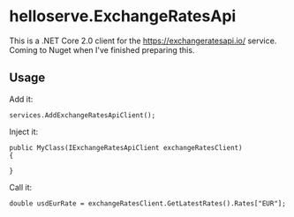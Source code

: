 # helloserve.ExchangeRatesApi

This is a .NET Core 2.0 client for the https://exchangeratesapi.io/ service.
Coming to Nuget when I've finished preparing this.

## Usage

Add it:

```
services.AddExchangeRatesApiClient();
```

Inject it:

```
public MyClass(IExchangeRatesApiClient exchangeRatesClient)
{

}
```

Call it:

```
double usdEurRate = exchangeRatesClient.GetLatestRates().Rates["EUR"];
```
